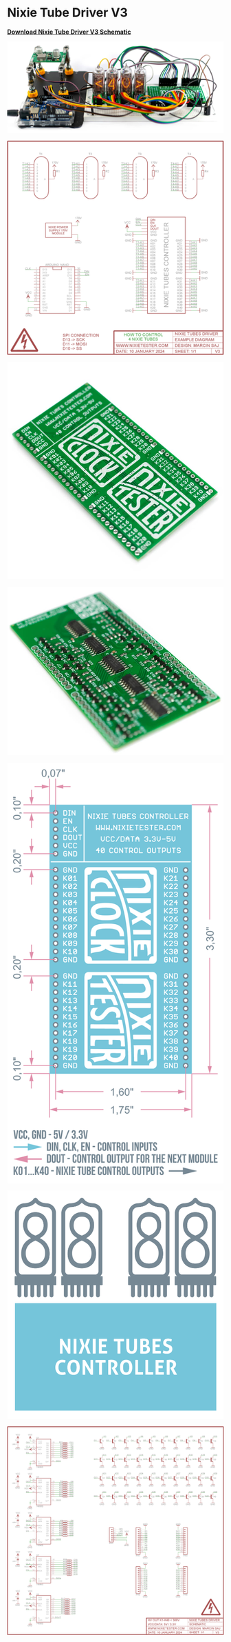# Nixie Tube Driver V3

**<a href="https://github.com/marcinsaj/Nixie-Tube-Driver-V3/raw/main/datasheet/Schematic-Nixie-Tubes-Controller-40.pdf">Download Nixie Tube Driver V3 Schematic</a>**


<p align="center"><img src="https://github.com/marcinsaj/Nixie-Tube-Driver-V3/blob/main/extras/nixie-tubes-controller-40-outputs-project-cover.jpg"></p>
<p align="center"><img src="https://github.com/marcinsaj/Nixie-Tube-Driver-V3/blob/main/datasheet/Example-Diagram-4-Nixie-Tubes-Controller-40-Outputs.png"></p>
<p align="center"><img src="https://github.com/marcinsaj/Nixie-Tube-Driver-V3/blob/main/extras/nixie-tubes-controller-40-outputs-project.jpg"></p>
<p align="center"><img src="https://github.com/marcinsaj/Nixie-Tube-Driver-V3/blob/main/extras/nixie-tubes-controller-40-outputs-project-cover-bottom-project.jpg"></p>
<p align="center"><img src="https://github.com/marcinsaj/Nixie-Tube-Driver-V3/blob/main/extras/nixie-tube-controller-40-dimensions-pinout.png"></p>
<p align="center"><img src="https://github.com/marcinsaj/Nixie-Tube-Driver-V3/blob/main/extras/nixie-tube-controller-40-tubes.png"></p>
<p align="center"><img src="https://github.com/marcinsaj/Nixie-Tube-Driver-V3/blob/main/datasheet/Nixie-Tubes-Controller-40-Schematic.png"></p>
